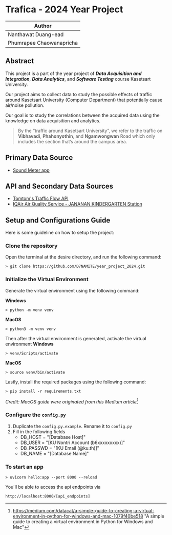 ﻿# Trafica - 2024 Year Project

| Author                   |
|--------------------------|
| Nanthawat Duang-ead      |
| Phumrapee Chaowanapricha |

## Abstract
This project is a part of the year project of  ***Data Acquisition and Integration***, 
***Data Analytics***, and ***Software Testing*** course Kasetsart University.

Our project aims to collect data to study the possible effects of traffic around 
Kasetsart University (Computer Department) that potentially cause air/noise pollution.

Our goal is to study the correlations between the acquired data using the 
knowledge on data acquisition and analytics.

> By the “traffic around Kasetsart University”, we refer to the traffic on 
**Vibhavadi**, **Phahonyothin**, and **Ngamwongwan** Road which only includes the section 
that’s around the campus area.

## Primary Data Source
- [Sound Meter app](https://play.google.com/store/apps/details?id=com.splendapps.decibel&hl=en&gl=US&pli=1)

## API and Secondary Data Sources
- [Tomtom's Traffic Flow API](https://developer.tomtom.com/traffic-api/documentation/traffic-flow/traffic-flow-service)
- [IQAir Air Quality Service - JANANAN KINDERGARTEN Station](https://www.iqair.com/th/thailand/bangkok/jananan-kindergarten)

## Setup and Configurations Guide
Here is some guideline on how to setup the project:

### Clone the repository
Open the terminal at the desire directory, and run the following command:
```
> git clone https://github.com/D7NAMITE/year_project_2024.git
```

### Initialize the Virtual Environment
Generate the virtual environment using the following command:

**Windows**
```
> python -m venv venv
```
**MacOS**
```
> python3 -m venv venv
```

Then after the virtual environment is generated, activate the virtual environment
**Windows**
```
> venv/Scripts/activate
```

**MacOS**
```
> source venv/bin/activate
```
Lastly, install the required packages using the following command:
```
> pip install -r requirements.txt
```

*Credit: MacOS guide were originated from this Medium article[^1]*

### Configure the `config.py`
1. Duplicate the `config.py.example`. Rename it to `config.py`
2. Fill in the following fields
   - DB_HOST = "[Database Host]"
   - DB_USER = "[KU Nontri Account (b6xxxxxxxxx)]"
   - DB_PASSWD = "[KU Email (@ku.th)]"
   - DB_NAME = "[Database Name]"

### To start an app
```
> uvicorn hello:app --port 8000 --reload
```
You'll be able to access the api endpoints via
```
http://localhost:8000/[api_endpoints]
```


[^1]: <https://medium.com/datacat/a-simple-guide-to-creating-a-virtual-environment-in-python-for-windows-and-mac-1079f40be518> "A simple guide to creating a virtual environment in Python for Windows and Mac"
